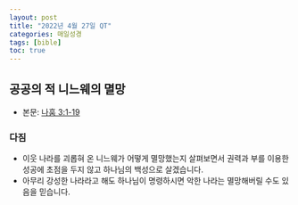 ```yaml
---
layout: post
title: "2022년 4월 27일 QT"
categories: 매일성경
tags: [bible]
toc: true
---
```


## 공공의 적 니느웨의 멸망
- 본문: [나훔 3:1-19](https://www.bskorea.or.kr/bible/korbibReadpage.php?version=SAENEW&book=nam&chap=3&sec=1&cVersion=&fontSize=15px&fontWeight=normal)

### 다짐
- 이웃 나라를 괴롭혀 온 니느웨가 어떻게 멸망했는지 살펴보면서 권력과 부를 이용한 성공에 초점을 두지 않고 하나님의 백성으로 살겠습니다.
- 아무리 강성한 나라라고 해도 하나님이 명령하시면 악한 나라는 멸망해버릴 수도 있음을 믿습니다.
